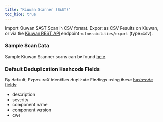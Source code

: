 ```yaml
---
title: "Kiuwan Scanner (SAST)"
toc_hide: true
---
```

Import Kiuwan SAST Scan in CSV format. Export as CSV Results on Kiuwan, or via the [Kiuwan REST API](https://static.kiuwan.com/rest-api/kiuwan-rest-api.html) endpoint `vulnerabilities/export` (type=csv).

### Sample Scan Data
Sample Kiuwan Scanner scans can be found [here](https://github.com/ExposureX/django-ExposureX/tree/master/unittests/scans/kiuwan).

### Default Deduplication Hashcode Fields
By default, ExposureX identifies duplicate Findings using these [hashcode fields](https://docs.exposurex.com/en/working_with_findings/finding_deduplication/about_deduplication/):

- description
- severity
- component name
- component version
- cwe
